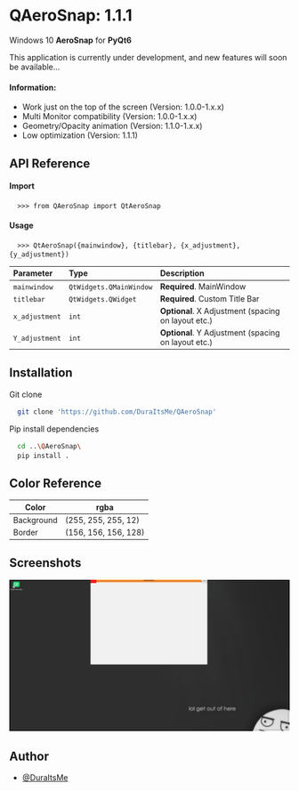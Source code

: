 
# QAeroSnap: 1.1.1

Windows 10 **AeroSnap** for **PyQt6**

This application is currently under development, and new features will soon be available...

#### Information:
- Work just on the top of the screen (Version: 1.0.0-1.x.x)
- Multi Monitor compatibility (Version: 1.0.0-1.x.x)
- Geometry/Opacity animation (Version: 1.1.0-1.x.x)
- Low optimization (Version: 1.1.1)

## API Reference

#### Import

```
  >>> from QAeroSnap import QtAeroSnap
```

#### Usage

```
  >>> QtAeroSnap({mainwindow}, {titlebar}, {x_adjustment}, {y_adjustment})
```

| Parameter     | Type                      | Description                       |
| :--------     | :-------                  | :-------------------------------- |
| `mainwindow`  | `QtWidgets.QMainWindow`   | **Required**. MainWindow          |
| `titlebar`    | `QtWidgets.QWidget`       | **Required**. Custom Title Bar    |
| `x_adjustment`| `int`                     | **Optional**. X Adjustment (spacing on layout etc.)|
| `Y_adjustment`| `int`                     | **Optional**. Y Adjustment (spacing on layout etc.)|

## Installation

Git clone

```bash
  git clone 'https://github.com/DuraItsMe/QAeroSnap'
```

Pip install dependencies

```bash
  cd ..\QAeroSnap\
  pip install .
```
## Color Reference

| Color             | rgba                                                                |
| ----------------- | ----------------------- |
| Background        | (255, 255, 255, 12) |
| Border            | (156, 156, 156, 128)|


## Screenshots

![Exemple](assets/aero.PNG "Exemple")


## Author

- [@DuraItsMe](https://github.com/DuraItsMe)

